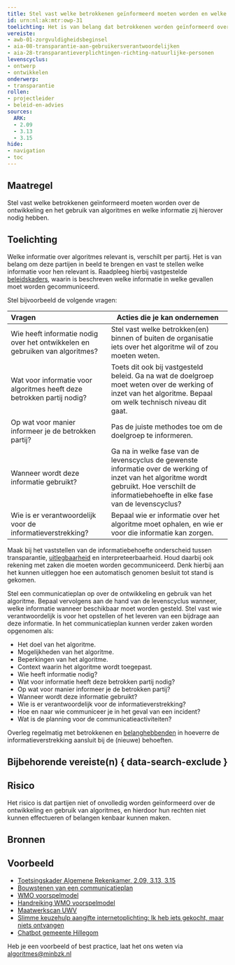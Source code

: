 ```yaml
---
title: Stel vast welke betrokkenen geïnformeerd moeten worden en welke informatie zij nodig hebben. 
id: urn:nl:ak:mtr:owp-31
toelichting: Het is van belang dat betrokkenen worden geïnformeerd over de ontwikkeling en inzet van algoritmes binnen de organisatie. 
vereiste:
- awb-01-zorgvuldigheidsbeginsel
- aia-08-transparantie-aan-gebruikersverantwoordelijken
- aia-28-transparantieverplichtingen-richting-natuurlijke-personen
levenscyclus: 
- ontwerp
- ontwikkelen
onderwerp:
- transparantie
rollen:
- projectleider
- beleid-en-advies
sources:
  ARK: 
  - 2.09
  - 3.13
  - 3.15
hide:
- navigation
- toc
---
```


<!-- Let op! onderstaande regel met 'tags' niet weghalen! Deze maakt automatisch de knopjes op basis van de metadata  -->
<!-- tags -->

## Maatregel
<!-- Vul hier een omschrijving in van wat deze maatregel inhoudt. -->
Stel vast welke betrokkenen geïnformeerd moeten worden over de ontwikkeling en het gebruik van algoritmes en welke informatie zij hierover nodig hebben.

## Toelichting 
<!-- Geef hier een toelichting van deze maatregel -->
Welke informatie over algoritmes relevant is, verschilt per partij. Het is van belang om deze partijen in beeld te brengen en vast te stellen welke informatie voor hen relevant is. Raadpleeg hierbij vastgestelde [beleidskaders](0-org-02-beleid-opstellen-inzet-algoritmes.md), waarin is beschreven welke informatie in welke gevallen moet worden gecommuniceerd.

Stel bijvoorbeeld de volgende vragen:

| Vragen	|Acties die je kan ondernemen |
| :-----------------|---------------|
| Wie heeft informatie nodig over het ontwikkelen en gebruiken van algoritmes? |	Stel vast welke betrokken(en) binnen of buiten de organisatie iets over het algoritme wil of zou moeten weten. |
| Wat voor informatie voor algoritmes heeft deze betrokken partij nodig? | Toets dit ook bij vastgesteld beleid. 	Ga na wat de doelgroep moet weten over de werking of inzet van het algoritme. Bepaal om welk technisch niveau dit gaat. |
| Op wat voor manier informeer je de betrokken partij?	| Pas de juiste methodes toe om de doelgroep te informeren. |
| Wanneer wordt deze informatie gebruikt? | Ga na in welke fase van de levenscyclus de gewenste informatie over de werking of inzet van het algoritme wordt gebruikt. Hoe verschilt de informatiebehoefte in elke fase van de levenscyclus? |
| Wie is er verantwoordelijk voor de informatieverstrekking? | Bepaal wie er informatie over het algoritme moet ophalen, en wie er voor die informatie kan zorgen. |

Maak bij het vaststellen van de informatiebehoefte onderscheid tussen transparantie, [uitlegbaarheid](2-owp-33-toepassen-uitlegbaarheidstechnieken.md) en interpreteerbaarheid. Houd daarbij ook rekening met zaken die moeten worden gecommuniceerd. Denk hierbij aan het kunnen uitleggen hoe een automatisch genomen besluit tot stand is gekomen. 

Stel een communicatieplan op over de ontwikkeling en gebruik van het algoritme. Bepaal vervolgens aan de hand van de levenscyclus wanneer, welke informatie wanneer beschikbaar moet worden gesteld. Stel vast wie verantwoordelijk is voor het opstellen of het leveren van een bijdrage aan deze informatie. In het communicatieplan kunnen verder zaken worden opgenomen als:

  - Het doel van het algoritme.
  - Mogelijkheden van het algoritme.
  - Beperkingen van het algoritme.
  - Context waarin het algoritme wordt toegepast.
  - Wie heeft informatie nodig?
  - Wat voor informatie heeft deze betrokken partij nodig?
  - Op wat voor manier informeer je de betrokken partij?
  - Wanneer wordt deze informatie gebruikt?
  - Wie is er verantwoordelijk voor de informatieverstrekking?
  - Hoe en naar wie communiceer je in het geval van een incident?
  - Wat is de planning voor de communicatieactiviteiten?

Overleg regelmatig met betrokkenen en [belanghebbenden](1-pba-04-betrek-belanghebbenden.md) in hoeverre de informatieverstrekking aansluit bij de (nieuwe) behoeften.

## Bijbehorende vereiste(n) { data-search-exclude }
<!-- Hier volgt een lijst met vereisten op basis van de in de metadata ingevulde vereiste -->

<!-- Let op! onderstaande regel met 'list_vereisten_on_maatregelen_page' niet weghalen! Deze maakt automatisch een lijst van bijbehorende verseisten op basis van de metadata  -->
<!-- list_vereisten_on_maatregelen_page -->

## Risico 
<!-- vul hier het specifieke risico in dat kan worden gemitigeerd met behulp van deze maatregel -->
Het risico is dat partijen niet of onvolledig worden geïnformeerd over de ontwikkeling en gebruik van algoritmes, en hierdoor hun rechten niet kunnen effectueren of belangen kenbaar kunnen maken.


## Bronnen 
<!-- Vul hier de relevante bronnen in voor deze maatregel -->
  
## Voorbeeld
- [Toetsingskader Algemene Rekenkamer, 2.09, 3.13, 3.15](https://www.rekenkamer.nl/onderwerpen/algoritmes/documenten/publicaties/2024/05/15/het-toetsingskader-aan-de-slag)
- [Bouwstenen van een communicatieplan](https://communicatiekompas.nl/hulpmiddelen/bouwstenen-van-een-communicatieplan)
- [WMO voorspelmodel](https://wmovoorspelmodel.vng.nl/)
- [Handreiking WMO voorspelmodel](https://wmovoorspelmodel.vng.nl/Handreiking%20Wmo%20Voorspelmodel%20juli%202024.pdf)
- [Maatwerkscan UWV](https://www.uwv.nl/nl/over-uwv/organisatie/algoritmeregister-uwv/maatwerkscan)
- [Slimme keuzehulp aangifte internetoplichting: Ik heb iets gekocht, maar niets ontvangen](https://aangifte.politie.nl/iaai-preintake/#/)
- [Chatbot gemeente Hillegom](https://www.hillegom.nl/chatbot)


Heb je een voorbeeld of best practice, laat het ons weten via [algoritmes@minbzk.nl](mailto:algoritmes@minbzk.nl)
